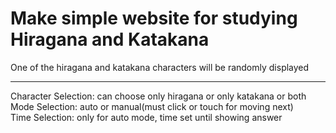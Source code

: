 # Make simple website for studying Hiragana and Katakana

One of the hiragana and katakana characters will be randomly displayed

---
Character Selection: can choose only hiragana or only katakana or both  
Mode Selection: auto or manual(must click or touch for moving next)  
Time Selection: only for auto mode, time set until showing answer
